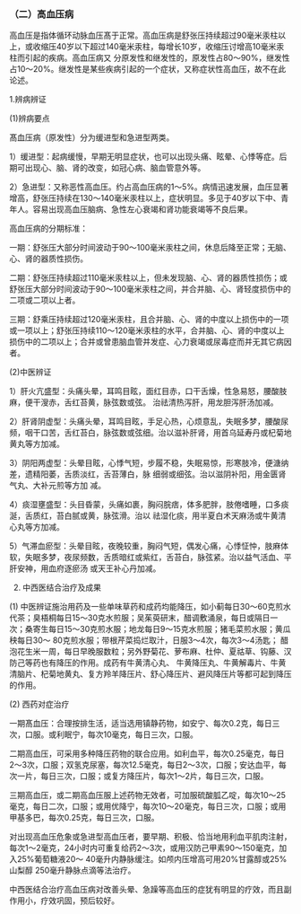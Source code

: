 ### （二）高血压病

高血压是指体循环动脉血压髙于正常。高血压病是舒张压持续超过90毫米汞柱以上，或收缩压40岁以下超过140毫米汞柱，每增长10岁，收缩压讨增高10毫米汞柱而引起的疾病。高血压病又 分原发性和继发性的，原发性占80〜90%，继发性占10〜20%。继发性是某些疾病引起的一个症状，又称症状性高血压，故不在此论述。

1.辨病辨证

(1)辨病要点

髙血压病（原发性）分为缓进型和急进型两类。

1）缓进型：起病缓慢，早期无明显症状，也可以出现头痛、眩晕、心悸等症。后期可出现心、脑、肾的改变，如冠心病、脑血管意外等。

2）急进型：又称恶性高血压。约占高血压病的1〜5%。病情迅速发展，血压显著增高，舒张压持续在130〜140毫米汞柱以上，症状明显。多见于40岁以下中、青年人。容易出现高血压脑病、急性左心衰竭和肾功能衰竭等不良后果。

高血压病的分期标准：

一期：舒张压大部分时间波动于90〜100毫米汞柱之间，休息后降至正常；无脑、心、肾的器质性损伤。

二期：舒张压持续超过110毫米汞柱以上，但未发现脑、心、肾的器质性损伤；或舒张压大部分时间波动于90〜100毫米汞柱之间，并合并脑、心、肾轻度损伤中的二项或二项以上者。

三期：舒乘压持续超过120毫米汞柱，且合并脑、心、肾的中度以上损伤中的一项或一项以上；舒张压持续110〜120毫米汞柱的水平，合并脑、心、肾的中度以上损伤中的二项以上；合并或曾患脑血管并发症、心力衰竭或尿毒症而并无其它病因者。

(2)中医辨证

1）肝火亢盛型：头痛头晕，耳鸣目眩，面红目赤，口干舌燥，性急易怒，腰酸肢麻，便干溲赤，舌红苔黄，脉弦数或弦。 治祛清热泻肝，用龙胆泻肝汤加减。

2）肝肾阴虚型：头痛头晕，耳鸣目眩，手足心热，心烦意乱，失眠多梦，腰酸尿频，咽干口苦，舌红苔白，脉弦数或弦细。治以滋补肝肾，用首乌延寿丹或杞菊地黄丸等方加减。

3）阴阳两虚型：头晕目眩，心悸气短，步履不稳，失眠易惊，形寒肢冷，便溏纳差，遗精阳萎，舌质淡红，舌苔薄白，脉 细弱或细弦。治以滋阴补阳，用金匮肾气丸、大补元煎等方加 减。

4）痰湿壅盛型：头目昏蒙，头痛如裹，胸闷脘痞，体多肥胖，肢倦嗜睡，口多痰涎，舌质红，苔白腻或黄，脉弦滑。治以 祛湿化痰，用半夏白术天麻汤或牛黄清心丸等方加减。

5）气滞血瘀型：头晕目眩，夜晚较重，胸闷气短，偶发心痛，心悸怔忡，肢麻体软，失眠多梦，夜尿频数，舌质暗红或紫红，舌苔白，脉弦紧。治以益气活血、平肝安神，用血府逐瘀汤 或天王补心丹加减。

2. 中西医结合治疗及成果

(1) 中医辨证施治用药及一些单味草药和成药均能降压，如小蓟每日30〜60克煎水代茶；臭梧桐每日15〜30克水煎服；吴茱萸研末，醋调敷涌泉，每日或隔日一次；桑寄生每日15〜30克煎水服；地龙每日9〜15克水煎服；猪毛菜煎水服；黄瓜秧每日30〜 80克煎水服；带根芹菜捣烂取汁，日服3〜4次，每次3〜4汤匙； 醋泡花生米一周，每日早晚服数粒；另外野菊花、萝布麻、杜仲、夏祜草、钩藤、汉防己等药也有降压的作用。成药有牛黄清心丸、 牛黄降压丸、牛黄解毒片、牛黄清脑片、杞菊地黄丸、复方羚羊降压片、舒心降压片、避风降压片等都可起到降压的作用。

(2) 西药对症治疗

一期髙血压：合理按排生活，适当选用镇静药物，如安宁、每次0.2克，每日三次，口服。或利眠宁，每次10毫克，每日三次，口服。

二期高血压，可采用多种降压药物的联合应用。如利血平，每次0.25毫克，每日2〜3次，口服；双氢克尿塞，每次12.5毫克，每日2〜3次，口服；安达血平，每次一片，每日三次，口服；或复方降压片，每次1〜2片，每日三次，口服。

三期高血压，或二期高血压服上述药物无效者，可加服硫酸胍乙啶，每次10〜25毫克，每日二次，口服；或用优降宁，每次10〜20毫克，每日三次，口服；或用甲基多巴，每次0.25克，每日三次，口服。

对出现高血压危象或急进型高血压者，要早期、积极、恰当地用利血平肌肉注射，每次1〜2毫克，24小时内可重复给药2〜3次，或用汉防己甲素90〜150毫克，加入25%葡萄糖液20〜 40毫升内静脉缓注。如颅内压增高可用20%甘露醇或25%山梨醇 250毫升静脉点滴等法治疗。

中西医结合治疗高血压病对改善头晕、急躁等高血压的症犹有明显的疗效，而且副作用小，疗效巩固，预后较好。